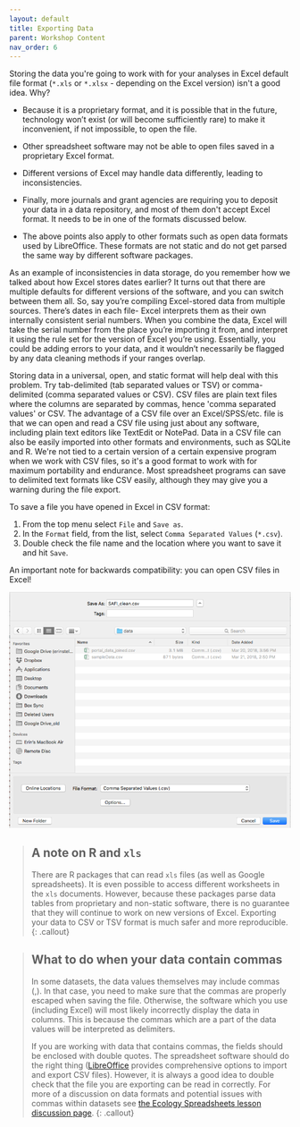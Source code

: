 ```yaml
---
layout: default
title: Exporting Data
parent: Workshop Content
nav_order: 6
---
```


Storing the data you're going to work with for your analyses in Excel
default file format (`*.xls` or `*.xlsx` - depending on the Excel
version) isn't a good idea. Why?

* Because it is a proprietary format, and it is possible that in
  the future, technology won’t exist (or will become sufficiently
  rare) to make it inconvenient, if not impossible, to open the file.
  
* Other spreadsheet software may not be able to open files
  saved in a proprietary Excel format.

* Different versions of Excel may handle data
  differently, leading to inconsistencies.

* Finally, more journals and grant agencies are requiring you
  to deposit your data in a data repository, and most of them don't
  accept Excel format. It needs to be in one of the formats
  discussed below.
  
* The above points also apply to other formats such as open data formats used by LibreOffice. These formats are not static and do not get parsed the same way by different software packages.

As an example of inconsistencies in data storage, do you remember how we talked about how Excel stores dates earlier? It turns out that 
there are multiple defaults for different versions of the software, and you can switch between them all. So, say you’re
compiling Excel-stored data from multiple sources. There’s dates in each file- Excel interprets them as their own internally consistent
serial numbers. When you combine the data, Excel will take the serial number from the place you’re importing it from, and interpret it
using the rule set for the version of Excel you’re using. Essentially, you could be adding errors to your data, and it wouldn’t
necessarily be flagged by any data cleaning methods if your ranges overlap.

Storing data in a universal, open, and static format will help deal with this problem. Try tab-delimited (tab separated values
or TSV) or comma-delimited (comma separated values or CSV). CSV files are plain text files where the columns are separated by commas,
hence 'comma separated values' or CSV. The advantage of a CSV file over an Excel/SPSS/etc. file is that we can open and read a CSV file
using just about any software, including plain text editors like TextEdit or NotePad. 
Data in a CSV file can also be easily imported into other formats and
environments, such as SQLite and R. We're not tied to a certain version of a certain expensive program when we work with CSV files, so
it's a
good format to work with for maximum portability and endurance. Most spreadsheet programs can save to delimited text formats like CSV
easily, although they may give you a warning during the file export.

To save a file you have opened in Excel in CSV format:

1. From the top menu select `File` and `Save as`.
2. In the `Format` field, from the list, select `Comma Separated Values` (`*.csv`).
3. Double check the file name and the location where you want to save it and hit `Save`.

An important note for backwards compatibility: you can open CSV files in Excel!

![Saving an Excel file to CSV](../fig/excel-to-csv.png)

> ## A note on R and `xls`
> 
> There are R packages that can read `xls` files (as well as
> Google spreadsheets). It is even possible to access different
> worksheets in the `xls` documents. However, because these 
> packages parse data tables from proprietary and non-static
> software, there is no guarantee that they will continue to 
> work on new versions of Excel. Exporting your data to CSV or TSV
> format is much safer and more reproducible.
{: .callout}


> ## What to do when your data contain commas
> 
> In some datasets, the data values themselves may include commas (,). In that
> case, you need to make sure that the commas are properly escaped when saving
> the file. Otherwise, the software which you use (including Excel) will most
> likely incorrectly display the data in columns. This is because the commas
> which are a part of the data values will be interpreted as delimiters.
>
> If you are working with data that contains commas, the fields should be
> enclosed with double quotes. The spreadsheet software should do the right
> thing ([LibreOffice](https://www.libreoffice.org/download/download/) provides
> comprehensive options to import and export CSV files). However, it is always a
> good idea to double check that the file you are exporting can be read in
> correctly. For more of a discussion on data formats and potential issues with
> commas within datasets see [the Ecology Spreadsheets lesson discussion
> page](http://www.datacarpentry.org/spreadsheet-ecology-lesson/discuss/).
{: .callout}

